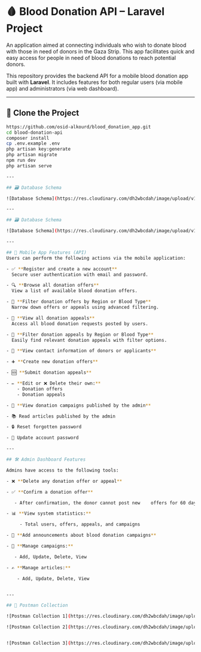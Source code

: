 # 🩸 Blood Donation API – Laravel Project

An application aimed at connecting individuals who wish to donate blood with those in need of donors in the Gaza Strip. This app facilitates quick and easy access for people in need of blood donations to reach potential donors.

This repository provides the backend API for a mobile blood donation app built with **Laravel**. It includes features for both regular users (via mobile app) and administrators (via web dashboard).

---

## 📁 Clone the Project

```bash
https://github.com/osid-alkourd/blood_donation_app.git
cd blood-donation-api
composer install
cp .env.example .env
php artisan key:generate
php artisan migrate
npm run dev
php artisan serve

---

## 🗃️ Database Schema

![Database Schema](https://res.cloudinary.com/dh2wbcdah/image/upload/v1753614315/database-schema_c1r9jk.png)

---

## 🗃️ Database Schema

![Database Schema](https://res.cloudinary.com/dh2wbcdah/image/upload/v1753614315/database-schema_c1r9jk.png)

---

## 📱 Mobile App Features (API)
Users can perform the following actions via the mobile application:

- ✅ **Register and create a new account**
  Secure user authentication with email and password.

- 🔍 **Browse all donation offers**
  View a list of available blood donation offers.

- 🔽 **Filter donation offers by Region or Blood Type**
  Narrow down offers or appeals using advanced filtering.

- 📢 **View all donation appeals**
  Access all blood donation requests posted by users.

- 🔽 **Filter donation appeals by Region or Blood Type**
  Easily find relevant donation appeals with filter options.

- 📇 **View contact information of donors or applicants**

- ➕ **Create new donation offers**

- 🆘 **Submit donation appeals**

- ✏️ **Edit or ❌ Delete their own:**
    - Donation offers
    - Donation appeals

- 📅 **View donation campaigns published by the admin**

- 📚 Read articles published by the admin

- 🔒 Reset forgotten password

- 🔐 Update account password

---

## 🛠️ Admin Dashboard Features

Admins have access to the following tools:

- ❌ **Delete any donation offer or appeal**

- ✅ **Confirm a donation offer**

   - After confirmation, the donor cannot post new    offers for 60 days

- 📊 **View system statistics:**

     - Total users, offers, appeals, and campaigns

- 📣 **Add announcements about blood donation campaigns**

- 📅 **Manage campaigns:**

   - Add, Update, Delete, View

- ✍️ **Manage articles:**

    - Add, Update, Delete, View


---

## 🧪 Postman Collection

![Postman Collection 1](https://res.cloudinary.com/dh2wbcdah/image/upload/v1753621296/Screenshot_759_yr9vfj png)

![Postman Collection 2](https://res.cloudinary.com/dh2wbcdah/image/upload/v1753621558/Screenshot_760_ne7w3a.png)


![Postman Collection 3](https://res.cloudinary.com/dh2wbcdah/image/upload/v1753621644/Screenshot_761_byuuwd.png)





